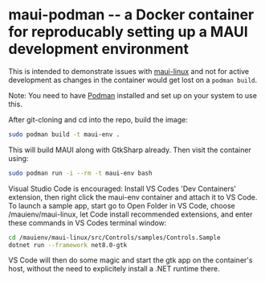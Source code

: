 # maui-podman -- a Docker container for reproducably setting up a MAUI development environment

This is intended to demonstrate issues with [maui-linux](https://github.com/jsuarezruiz/maui-linux) and not 
for active development as changes in the container would get lost on a `podman build`.

Note: You need to have [Podman](https://podman.io/docs/installation) installed and set up 
on your system to use this.

After git-cloning and cd into the repo, build the image:

```sh
sudo podman build -t maui-env .
```

This will build MAUI along with GtkSharp already. Then visit the container using:

```sh
sudo podman run -i --rm -t maui-env bash
```

Visual Studio Code is encouraged: Install VS Codes 'Dev Containers' extension, then right click the 
maui-env container and attach it to VS Code. To launch a sample app, start go to Open Folder in VS Code,
choose /mauienv/maui-linux, let Code install recommended extensions,  and enter these commands in VS Codes terminal window:

```sh
cd /mauienv/maui-linux/src/Controls/samples/Controls.Sample
dotnet run --framework net8.0-gtk
```

VS Code will then do some magic and start the gtk app on the container's host, without the need to explicitely install a .NET runtime there.

